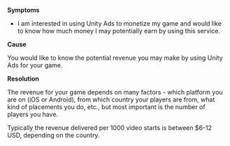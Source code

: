 
        

**Symptoms** 

*   I am interested in using Unity Ads to monetize my game and would like to know how much money I may potentially earn by using this service.

**Cause** 

You would like to know the potential revenue you may make by using Unity Ads for your game.

**Resolution** 

The revenue for your game depends on many factors - which platform you are on (iOS or Android), from which country your players are from, what kind of placements you do, etc., but most important is the number of players you have.

Typically the revenue delivered per 1000 video starts is between \$6-12 USD, depending on the country.

      